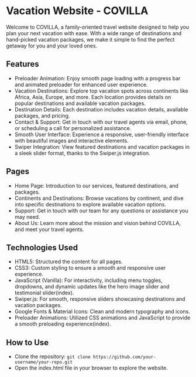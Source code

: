 # Vacation Website - COVILLA
Welcome to COVILLA, a family-oriented travel website designed to help you plan your next vacation with ease. With a wide range of destinations and hand-picked vacation packages, we make it simple to find the perfect getaway for you and your loved ones.

## Features
- Preloader Animation: Enjoy smooth page loading with a progress bar and animated preloader for enhanced user experience.
- Vacation Destinations: Explore top vacation spots across continents like Africa, Asia, Europe, and more. Each location provides details on popular destinations and available vacation packages.
- Destination Details: Each destination includes vacation details, available packages, and pricing.
- Contact & Support: Get in touch with our travel agents via email, phone, or scheduling a call for personalized assistance.
- Smooth User Interface: Experience a responsive, user-friendly interface with beautiful images and interactive elements.
- Swiper Integration: View featured destinations and vacation packages in a sleek slider format, thanks to the Swiper.js integration.

## Pages
- Home Page: Introduction to our services, featured destinations, and packages.
- Continents and Destinations: Browse vacations by continent, and dive into specific destinations to explore available vacation options.
- Support: Get in touch with our team for any questions or assistance you may need.
- About Us: Learn more about the mission and vision behind COVILLA, and meet your travel agents.

## Technologies Used
- HTML5: Structured the content for all pages.
- CSS3: Custom styling to ensure a smooth and responsive user experience.
- JavaScript (Vanilla): For interactivity, including menu toggles, dropdowns, and dynamic updates like the hero image slider and testimonial slider​(index).
- Swiper.js: For smooth, responsive sliders showcasing destinations and vacation packages.
- Google Fonts & Material Icons: Clean and modern typography and icons.
- Preloader Animations: Utilized CSS animations and JavaScript to provide a smooth preloading experience​(index).

## How to Use
- Clone the repository:
`git clone https://github.com/your-username/your-repo.git`
- Open the index.html file in your browser to explore the website.

